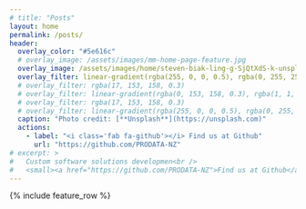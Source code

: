 ```yaml
---
# title: "Posts"
layout: home
permalink: /posts/
header:
  overlay_color: "#5e616c"
  # overlay_image: /assets/images/mm-home-page-feature.jpg
  overlay_image: /assets/images/home/steven-biak-ling-g-SjQtXdS-k-unsplash.jpg
  overlay_filter: linear-gradient(rgba(255, 0, 0, 0.5), rgba(0, 255, 255, 0.5))
  # overlay_filter: rgba(17, 153, 158, 0.3)
  # overlay_filter: linear-gradient(rgba(0, 153, 158, 0.3), rgba(1, 1, 1, 0.5))
  # overlay_filter: rgba(17, 153, 158, 0.3)
  # overlay_filter: linear-gradient(rgba(255, 0, 0, 0.5), rgba(0, 255, 255, 0.5))
  caption: "Photo credit: [**Unsplash**](https://unsplash.com)"
  actions:
    - label: "<i class='fab fa-github'></i> Find us at Github"
      url: "https://github.com/PRODATA-NZ"
# excerpt: >
#   Custom software solutions developmen<br />
#   <small><a href="https://github.com/PRODATA-NZ">Find us at Github</a></small>
---
```


{% include feature_row %}
